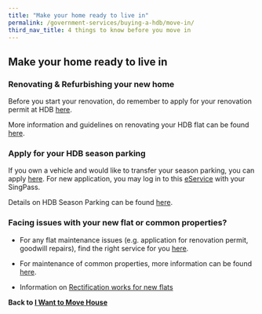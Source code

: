 ```yaml
---
title: "Make your home ready to live in"
permalink: /government-services/buying-a-hdb/move-in/
third_nav_title: 4 things to know before you move in
---
```


## Make your home ready to live in

### Renovating & Refurbishing your new home

Before you start your renovation, do remember to apply for your renovation permit at HDB <a href="https://hdb.gov.sg/cs/infoweb/residential/living-in-an-hdb-flat/renovation/applying-for-approval" target="_blank">here</a>. 

More information and guidelines on renovating your HDB flat can be found <a href="https://www.hdb.gov.sg/cs/infoweb/residential/living-in-an-hdb-flat/renovation/guidelines" target="_blank">here</a>.


### Apply for your HDB season parking 
If you own a vehicle and would like to transfer your season parking, you can apply <a href="https://services2.hdb.gov.sg/webapp/BN22PPORTALWeb/eTransfer/BN22TransferNavigation.jsp" target="_blank">here</a>. For new application, you may log in to this <a href="https://services2.hdb.gov.sg/webapp/BN22PPORTALWeb/eApplication/BN22PApplicationTerms.jsp" target="_blank">eService</a> with your SingPass. 

Details on HDB Season Parking can be found <a href="https://www.hdb.gov.sg/cs/infoweb/car-parks/season-parking/season-parking/application-procedure" target="_blank">here</a>.


### Facing issues with your new flat or common properties? 

-	For any flat maintenance issues (e.g. application for renovation permit, goodwill repairs), find the right service for you <a href="https://www.hdb.gov.sg/cs/infoweb/residential/living-in-an-hdb-flat/home-maintenance/professional-help-and-contractors/minor-repairs" target="_blank">here</a>.

-	For maintenance of common properties, more information can be found <a href="https://www.hdb.gov.sg/cs/infoweb/residential/living-in-an-hdb-flat/home-maintenance" target="_blank">here</a>.

- Information on <a href="https://www.hdb.gov.sg/cs/infoweb/residential/living-in-an-hdb-flat/moving-in/rectification-work-for-new-flats" target="_blank">Rectification works for new flats</a>


**Back to [I Want to Move House](/government-services/move-house/overview/)**
